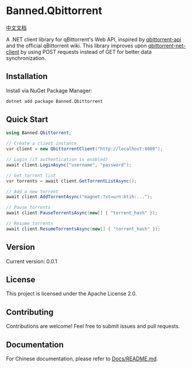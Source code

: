 # Banned.Qbittorrent

[中文文档](Docs/README.md)

A .NET client library for qBittorrent's Web API, inspired by [qbittorrent-api](https://github.com/rmartin16/qbittorrent-api) and the official qBittorrent wiki. This library improves upon [qbittorrent-net-client](https://github.com/fedarovich/qbittorrent-net-client) by using POST requests instead of GET for better data synchronization.

## Installation

Install via NuGet Package Manager:

```bash
dotnet add package Banned.Qbittorrent
```

## Quick Start

```csharp
using Banned.Qbittorrent;

// Create a client instance
var client = new QbittorrentClient("http://localhost:8080");

// Login (if authentication is enabled)
await client.LoginAsync("username", "password");

// Get torrent list
var torrents = await client.GetTorrentListAsync();

// Add a new torrent
await client.AddTorrentAsync("magnet:?xt=urn:btih:...");

// Pause torrents
await client.PauseTorrentsAsync(new[] { "torrent_hash" });

// Resume torrents
await client.ResumeTorrentsAsync(new[] { "torrent_hash" });
```

## Version

Current version: 0.0.1

## License

This project is licensed under the Apache License 2.0.

## Contributing

Contributions are welcome! Feel free to submit issues and pull requests.

## Documentation

For Chinese documentation, please refer to [Docs/README.md](Docs/README.md).